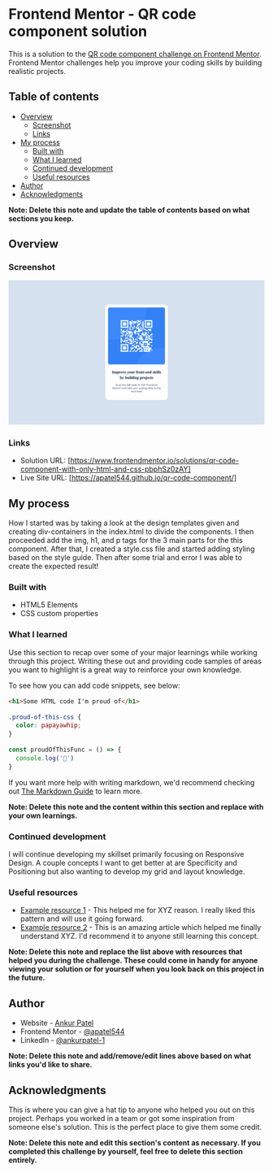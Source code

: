 # Frontend Mentor - QR code component solution

This is a solution to the [QR code component challenge on Frontend Mentor](https://www.frontendmentor.io/challenges/qr-code-component-iux_sIO_H). Frontend Mentor challenges help you improve your coding skills by building realistic projects. 

## Table of contents

- [Overview](#overview)
  - [Screenshot](#screenshot)
  - [Links](#links)
- [My process](#my-process)
  - [Built with](#built-with)
  - [What I learned](#what-i-learned)
  - [Continued development](#continued-development)
  - [Useful resources](#useful-resources)
- [Author](#author)
- [Acknowledgments](#acknowledgments)

**Note: Delete this note and update the table of contents based on what sections you keep.**

## Overview

### Screenshot

![](./images/qr-component-screenshot.jpeg)

### Links

- Solution URL: [https://www.frontendmentor.io/solutions/qr-code-component-with-only-html-and-css-pbphSz0zAY]
- Live Site URL: [https://apatel544.github.io/qr-code-component/]

## My process

  How I started was by taking a look at the design templates given and creating div-containers in the index.html to divide the components. I then proceeded add the img, h1, and p tags for the 3 main parts for the this component. After that, I created a style.css file and started adding styling based on the style guide. Then after some trial and error I was able to create the expected result!

### Built with

- HTML5 Elements
- CSS custom properties

### What I learned

Use this section to recap over some of your major learnings while working through this project. Writing these out and providing code samples of areas you want to highlight is a great way to reinforce your own knowledge.

To see how you can add code snippets, see below:

```html
<h1>Some HTML code I'm proud of</h1>
```
```css
.proud-of-this-css {
  color: papayawhip;
}
```
```js
const proudOfThisFunc = () => {
  console.log('🎉')
}
```

If you want more help with writing markdown, we'd recommend checking out [The Markdown Guide](https://www.markdownguide.org/) to learn more.

**Note: Delete this note and the content within this section and replace with your own learnings.**

### Continued development

I will continue developing my skillset primarily focusing on Responsive Design. A couple concepts I want to get better at are Specificity and Positioning but also wanting to develop my grid and layout knowledge.

### Useful resources

- [Example resource 1](https://www.example.com) - This helped me for XYZ reason. I really liked this pattern and will use it going forward.
- [Example resource 2](https://www.example.com) - This is an amazing article which helped me finally understand XYZ. I'd recommend it to anyone still learning this concept.

**Note: Delete this note and replace the list above with resources that helped you during the challenge. These could come in handy for anyone viewing your solution or for yourself when you look back on this project in the future.**

## Author

- Website - [Ankur Patel](https://www.your-site.com)
- Frontend Mentor - [@apatel544](https://www.frontendmentor.io/profile/apatel544)
- LinkedIn - [@ankurpatel-1](https://www.linkedin.com/in/ankurpatel-1/)

**Note: Delete this note and add/remove/edit lines above based on what links you'd like to share.**

## Acknowledgments

This is where you can give a hat tip to anyone who helped you out on this project. Perhaps you worked in a team or got some inspiration from someone else's solution. This is the perfect place to give them some credit.

**Note: Delete this note and edit this section's content as necessary. If you completed this challenge by yourself, feel free to delete this section entirely.**
